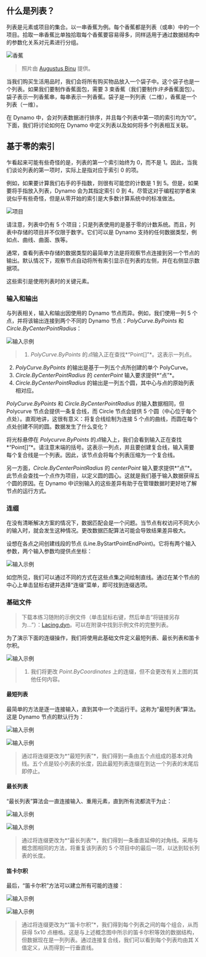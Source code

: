 

## 什么是列表？

列表是元素或项目的集合。以一串香蕉为例。每个香蕉都是列表（或串）中的一个项目。拾取一串香蕉比单独拾取每个香蕉要容易得多，同样适用于通过数据结构中的参数化关系对元素进行分组。

![香蕉](images/6-1/Bananas_white_background_DS.jpg)

> 照片由 [Augustus Binu](https://commons.wikimedia.org/wiki/File:Bananas_white_background_DS.jpg?fastcci_from=11404890&c1=11404890&d1=15&s=200&a=list) 提供。

当我们购买生活用品时，我们会将所有购买物品放入一个袋子中。这个袋子也是一个列表。如果我们要制作香蕉面包，需要 3 束香蕉（我们要制作*许多*香蕉面包）。袋子表示一列香蕉串，每串表示一列香蕉。袋子是一列列表（二维），香蕉是一个列表（一维）。

在 Dynamo 中，会对列表数据进行排序，并且每个列表中第一项的索引均为“0”。下面，我们将讨论如何在 Dynamo 中定义列表以及如何将多个列表相互关联。

## 基于零的索引

乍看起来可能有些奇怪的是，列表的第一个索引始终为 0，而不是 1。因此，当我们谈论列表的第一项时，实际上是指对应于索引 0 的项。

例如，如果要计算我们右手的手指数，则很有可能您的计数是 1 到 5。但是，如果要将手指放入列表，Dynamo 会为其指定索引 0 到 4。尽管这对于编程初学者来说似乎有些奇怪，但是从零开始的索引是大多数计算系统中的标准做法。

![项目](images/6-1/items.jpg)

请注意，列表中仍有 5 个项目；只是列表使用的是基于零的计数系统。而且，列表中存储的项目并不仅限于数字。它们可以是 Dynamo 支持的任何数据类型，例如点、曲线、曲面、族等。

通常，查看列表中存储的数据类型的最简单方法是将观察节点连接到另一个节点的输出。默认情况下，观察节点自动将所有索引显示在列表的左侧，并在右侧显示数据项。

这些索引是使用列表时的关键元素。

### 输入和输出

与列表相关，输入和输出因使用的 Dynamo 节点而异。例如，我们使用一列 5 个点，并将该输出连接到两个不同的 Dynamo 节点：*PolyCurve.ByPoints* 和 *Circle.ByCenterPointRadius*：

![输入示例](images/6-2/PolyCurve.Inputs.jpg)

> 1. *PolyCurve.ByPoints* 的*点*输入正在查找*“Point[]”*。这表示一列点。
2. *PolyCurve.ByPoints* 的输出是基于一列五个点所创建的单个 PolyCurve。
3. *Circle.ByCenterPointRadius* 的 *centerPoint* 输入要求提供*“点”*。
4. *Circle.ByCenterPointRadius* 的输出是一列五个圆，其中心与点的原始列表相对应。

*PolyCurve.ByPoints* 和 *Circle.ByCenterPointRadius* 的输入数据相同，但 Polycurve 节点会提供一条复合线，而 Circle 节点会提供 5 个圆（中心位于每个点处）。直观地讲，这很有意义：将复合线绘制为连接 5 个点的曲线，而圆在每个点处创建不同的圆。数据发生了什么变化？

将光标悬停在 *Polycurve.ByPoints* 的*点*输入上，我们会看到输入正在查找*“Point[]”*。请注意末端的括号。这表示一列点，并且要创建复合线，输入需要每个复合线是一个列表。因此，该节点会将每个列表压缩为一个复合线。

另一方面，*Circle.ByCenterPointRadius* 的 *centerPoint* 输入要求提供*“点”*。此节点会查找一个点作为项目，以定义圆的圆心。这就是我们基于输入数据获得五个圆的原因。在 Dynamo 中识别输入的这些差异有助于在管理数据时更好地了解节点的运行方式。

### 连缀

在没有清晰解决方案的情况下，数据匹配会是一个问题。当节点有权访问不同大小的输入时，就会发生这种情况。更改数据匹配算法可能会导致结果差异极大。

设想在各点之间创建线段的节点 (Line.ByStartPointEndPoint)。它将有两个输入参数，两个输入参数均提供点坐标：

![输入示例](images/6-1/laceBase.jpg)

如您所见，我们可以通过不同的方式在这些点集之间绘制直线。通过在某个节点的中心上单击鼠标右键并选择“连缀”菜单，即可找到连缀选项。

### 基础文件

> 下载本练习随附的示例文件（单击鼠标右键，然后单击“将链接另存为...”）：[Lacing.dyn](datasets/6-1/Lacing.dyn)。可以在附录中找到示例文件的完整列表。

为了演示下面的连缀操作，我们将使用此基础文件定义最短列表、最长列表和笛卡尔积。

![输入示例](images/6-1/lacing.jpg)

> 1. 我们将更改 *Point.ByCoordinates* 上的连缀，但不会更改有关上图的其他任何内容。

#### 最短列表

最简单的方法是逐一连接输入，直到其中一个流运行干。这称为“最短列表”算法。这是 Dynamo 节点的默认行为：

![输入示例](images/6-1/shortestListDiagram.jpg)

![输入示例](images/6-1/shortestList.jpg)

> 通过将连缀更改为*“最短列表”*，我们得到一条由五个点组成的基本对角线。五个点是较小列表的长度，因此最短列表连缀在到达一个列表的末尾后即停止。

#### 最长列表

“最长列表”算法会一直连接输入、重用元素，直到所有流都流干为止：

![输入示例](images/6-1/longestListDiagram.jpg)

![输入示例](images/6-1/longestList.jpg)

> 通过将连缀更改为*“最长列表”*，我们得到一条垂直延伸的对角线。采用与概念图相同的方法，将重复该列表的 5 个项目中的最后一项，以达到较长列表的长度。

#### 笛卡尔积

最后，“笛卡尔积”方法可以建立所有可能的连接：

![输入示例](images/6-1/crossProductDiagram.jpg)

![输入示例](images/6-1/crossProduct.jpg)

> 通过将连缀更改为*“笛卡尔积”*，我们得到每个列表之间的每个组合，从而获得 5x10 点栅格。这是与上述概念图中所示的笛卡尔积等效的数据结构，但数据现在是一列列表。通过连接复合线，我们可以看到每个列表均由其 X 值定义，从而得到一行垂直线。

